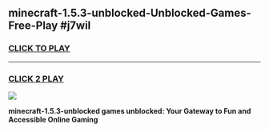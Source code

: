 
## minecraft-1.5.3-unblocked-Unblocked-Games-Free-Play #j7wil
<h3>
<a href="https://us.freeplayer.one?title=minecraft-1.5.3-unblocked&ref=9M">CLICK TO PLAY</a></h3>
<hr>

<h3>
<a href="https://us.freeplayer.one?title=minecraft-1.5.3-unblocked&ref=9M">CLICK 2 PLAY</a>
  
</h3>

<a href="https://us.freeplayer.one?title=minecraft-1.5.3-unblocked&ref=9M"><img src="https://clearcache.store/games.png"></a>


**minecraft-1.5.3-unblocked games unblocked: Your Gateway to Fun and Accessible Online Gaming**
